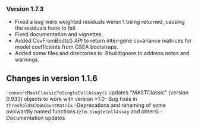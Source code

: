### Version 1.7.3
* Fixed a bug were weighted residuals weren't being returned, causing the residuals hook to fail.
* Fixed documentation and vignettes.
* Added CovFromBoots() API to return inter-gene covariance matrices for model coefficients from GSEA bootstraps.
* Added some files and directories to .Rbuildignore to address notes and warnings.
## Changes in version 1.1.6 ##
  -`convertMastClassicToSingleCellAssay()` updates "MASTClassic" (version 0.933) objects to work with version >1.0
  -Bug fixes in `thresholdSCRNACountMatrix`
  -Deprecations and renaming of some awkwardly named functions (`zlm.SingleCellAssay` and others)
  -Documentation updates
